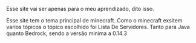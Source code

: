 Esse site vai ser apenas para o meu aprendizado, dito isso.

Esse site tem o tema principal de minecraft. Como o minecraft exsitem varios tópicos o tópico escolhido foi Lista De Servidores. Tanto para Java quanto Bedrock, sendo a versão minima a 0.14.3
